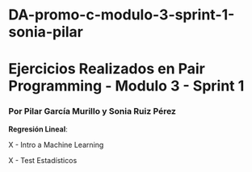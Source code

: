 # DA-promo-c-modulo-3-sprint-1-sonia-pilar
# Ejercicios Realizados en Pair Programming - Modulo 3 - Sprint 1 
### Por Pilar García Murillo y Sonia Ruiz Pérez


**Regresión Lineal**:

X - Intro a Machine Learning

X - Test Estadísticos
